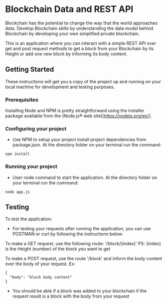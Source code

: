 # Blockchain Data and REST API

Blockchain has the potential to change the way that the world approaches data. Develop Blockchain skills by understanding the data model behind Blockchain by developing your own simplified private blockchain.

This is an application where you can interact with a simple REST API over get and post request methods to get a block from your Blockchain by its Height or add one new block by informing its body content.

## Getting Started

These instructions will get you a copy of the project up and running on your local machine for development and testing purposes.

### Prerequisites

Installing Node and NPM is pretty straightforward using the installer package available from the (Node.js® web site)[https://nodejs.org/en/].

### Configuring your project

- Use NPM to setup your project install project dependencies from package.json. At the directory folder on your terminal run the command: 
```
npm install

```

### Running your project

- User node command to start the application. At the directory folder on your terminal run the command: 
```
node app.js

```

## Testing

To test the application:
- For testing your requests after running the application, you can use POSTMAN or curl by following the instructions below:

To make a GET request, use the following route: '/block/{index}'
PS: {index} is the Height (number) of the block you want to get

To make a POST request, use the route '/block' and inform the body content over the body of your request. Ex:
```
{
  "body": "block body content"
}
```
- You should be able if a block was added to your blockchain if the request result is a block with the body from your request